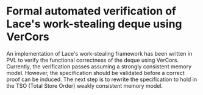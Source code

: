 # Formal automated verification of Lace's work-stealing deque using VerCors

An implementation of Lace's work-stealing framework has been written in PVL to verify the functional correctness of the deque using VerCors. Currently, the verification passes assuming a strongly consistent memory model. However, the specification should be validated before a correct proof can be induced. The next step is to rewrite the specification to hold in the TSO (Total Store Order) weakly consistent memory model.
